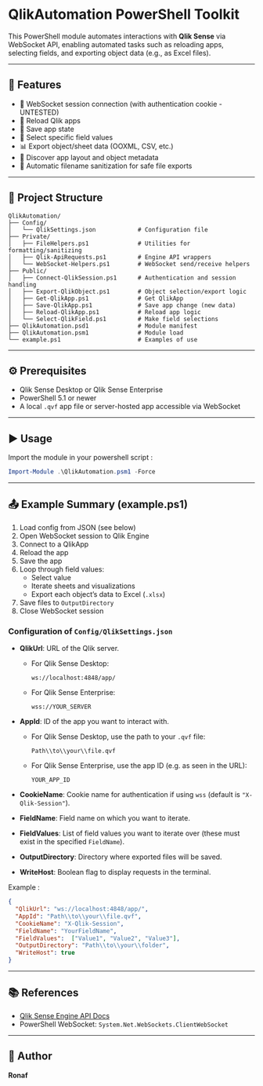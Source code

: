# QlikAutomation PowerShell Toolkit

This PowerShell module automates interactions with **Qlik Sense** via WebSocket API, enabling automated tasks such as reloading apps, selecting fields, and exporting object data (e.g., as Excel files).

---

## 🚀 Features

- 📡 WebSocket session connection (with authentication cookie - UNTESTED)
- 🔁 Reload Qlik apps
- 💾 Save app state
- 🎯 Select specific field values
- 📊 Export object/sheet data (OOXML, CSV, etc.)
- 🧱 Discover app layout and object metadata
- 🧼 Automatic filename sanitization for safe file exports

---

## 📂 Project Structure

```
QlikAutomation/
├── Config/
│   └── QlikSettings.json            # Configuration file
├── Private/
│   ├── FileHelpers.ps1              # Utilities for formatting/sanitizing
│   ├── Qlik-ApiRequests.ps1         # Engine API wrappers
│   └── WebSocket-Helpers.ps1        # WebSocket send/receive helpers
├── Public/
│   ├── Connect-QlikSession.ps1      # Authentication and session handling
│   ├── Export-QlikObject.ps1        # Object selection/export logic
│   ├── Get-QlikApp.ps1              # Get QlikApp
│   ├── Save-QlikApp.ps1             # Save app change (new data)
│   ├── Reload-QlikApp.ps1           # Reload app logic
│   └── Select-QlikField.ps1         # Make field selections
├── QlikAutomation.psd1              # Module manifest
├── QlikAutomation.psm1              # Module load
└── example.ps1                      # Examples of use
```

---

## ⚙️ Prerequisites

- Qlik Sense Desktop or Qlik Sense Enterprise
- PowerShell 5.1 or newer
- A local `.qvf` app file or server-hosted app accessible via WebSocket

---

## ▶️ Usage

Import the module in your powershell script :

```powershell
Import-Module .\QlikAutomation.psm1 -Force
```

---

## 📤 Example Summary (example.ps1)

1. Load config from JSON (see below)
2. Open WebSocket session to Qlik Engine
3. Connect to a QlikApp
4. Reload the app
5. Save the app
6. Loop through field values:
   - Select value
   - Iterate sheets and visualizations
   - Export each object’s data to Excel (`.xlsx`)
7. Save files to `OutputDirectory`
8. Close WebSocket session

### Configuration of `Config/QlikSettings.json`


- **QlikUrl**: URL of the Qlik server.
  - For Qlik Sense Desktop:
    ```
    ws://localhost:4848/app/
    ```
  - For Qlik Sense Enterprise:
    ```
    wss://YOUR_SERVER
    ```

- **AppId**: ID of the app you want to interact with.
  - For Qlik Sense Desktop, use the path to your `.qvf` file:
    ```
    Path\\to\\your\\file.qvf
    ```
  - For Qlik Sense Enterprise, use the app ID (e.g. as seen in the URL):
    ```
    YOUR_APP_ID
    ```

- **CookieName**: Cookie name for authentication if using `wss` (default is `"X-Qlik-Session"`).

- **FieldName**: Field name on which you want to iterate.

- **FieldValues**: List of field values you want to iterate over (these must exist in the specified `FieldName`).

- **OutputDirectory**: Directory where exported files will be saved.

- **WriteHost**: Boolean flag to display requests in the terminal.

Example :
```json
{
  "QlikUrl": "ws://localhost:4848/app/",
  "AppId": "Path\\to\\your\\file.qvf",
  "CookieName": "X-Qlik-Session",
  "FieldName": "YourFieldName",
  "FieldValues":  ["Value1", "Value2", "Value3"],
  "OutputDirectory": "Path\\to\\your\\folder",
  "WriteHost": true
}
```
---

## 📚 References

- [Qlik Sense Engine API Docs](https://help.qlik.com/en-US/sense-developer/)
- PowerShell WebSocket: `System.Net.WebSockets.ClientWebSocket`

---

## 👤 Author

**Ronaf**

